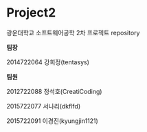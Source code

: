 # Project2
광운대학교 소프트웨어공학 2차 프로젝트 repository

**팀장**

2014722064 강희정(tentasys)

**팀원**

2012722088 정석호(CreatiCoding)

2015722077 서나리(dkflfd)

2015722091 이경진(kyungjin1121)